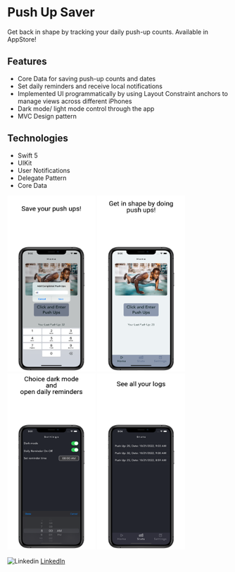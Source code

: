 # Push Up Saver 
Get back in shape by tracking your daily push-up counts.
Available in AppStore!

## Features
* Core Data for saving push-up counts and dates
* Set daily reminders and receive local notifications
* Implemented UI programmatically by using Layout Constraint anchors to manage views across different iPhones
* Dark mode/ light mode control through the app
* MVC Design pattern

## Technologies
* Swift 5
* UIKit
* User Notifications
* Delegate Pattern
* Core Data


 <img src="ReadmeImages/0.png" width="200" height="400" /> <img src="ReadmeImages/1.png" width="200" height="400" />
   <img src="ReadmeImages/2.png" width="200" height="400" /> <img src="ReadmeImages/3.png" width="200" height="400" />


              
![Linkedin](https://i.stack.imgur.com/gVE0j.png) [LinkedIn](https://www.linkedin.com/in/mutluaydin/)
